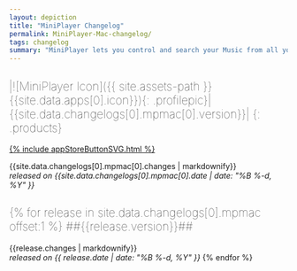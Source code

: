 ```yaml
---
layout: depiction
title: "MiniPlayer Changelog"
permalink: MiniPlayer-Mac-changelog/
tags: changelog
summary: "MiniPlayer lets you control and search your Music from all your favorite services. You will love to listen your Music thanks to its simple and beautiful Design."
---
```


<style>
h2{
font-weight:100 !important;
}
</style>

|![MiniPlayer Icon]({{ site.assets-path }}{{site.data.apps[0].icon}}){: .profilepic}|{{site.data.changelogs[0].mpmac[0].version}}|
{: .products}
---------------

[{% include appStoreButtonSVG.html %}](https://itunes.apple.com/us/app/miniplayer/id931202332?l=it&ls=1&mt=12)

{{site.data.changelogs[0].mpmac[0].changes | markdownify}}  
*released on {{site.data.changelogs[0].mpmac[0].date | date: "%B %-d, %Y" }}*  


{% for release in site.data.changelogs[0].mpmac offset:1 %}
##{{release.version}}##
---------------
{{release.changes | markdownify}}  
*released on {{ release.date | date: "%B %-d, %Y" }}*
{% endfor %}
